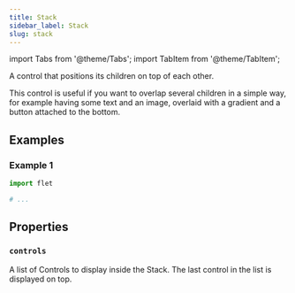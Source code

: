 ```yaml
---
title: Stack
sidebar_label: Stack
slug: stack
---
```


import Tabs from '@theme/Tabs';
import TabItem from '@theme/TabItem';

A control that positions its children on top of each other.

This control is useful if you want to overlap several children in a simple way, for example having some text and an image, overlaid with a gradient and a button attached to the bottom.

## Examples

### Example 1

<Tabs groupId="language">
  <TabItem value="python" label="Python" default>

```python
import flet

# ...
```
  </TabItem>
</Tabs>

## Properties

### `controls`

A list of Controls to display inside the Stack. The last control in the list is displayed on top.